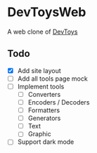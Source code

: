 # DevToysWeb

A web clone of [DevToys](https://github.com/veler/DevToys)

## Todo

- [x] Add site layout
- [ ] Add all tools page mock
- [ ] Implement tools
  - [ ] Converters
  - [ ] Encoders / Decoders
  - [ ] Formatters
  - [ ] Generators
  - [ ] Text
  - [ ] Graphic
- [ ] Support dark mode

